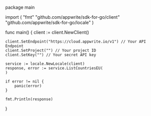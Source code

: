 package main

import (
    "fmt"
    "github.com/appwrite/sdk-for-go/client"
    "github.com/appwrite/sdk-for-go/locale"
)

func main() {
    client := client.NewClient()

    client.SetEndpoint("https://cloud.appwrite.io/v1") // Your API Endpoint
    client.SetProject("") // Your project ID
    client.SetKey("") // Your secret API key

    service := locale.NewLocale(client)
    response, error := service.ListCountriesEU(
    )

    if error != nil {
        panic(error)
    }

    fmt.Println(response)
}
